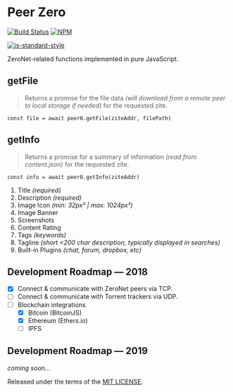 # Peer Zero

[![Build Status](https://travis-ci.org/d14na/peer0.png?branch=master)](https://travis-ci.org/d14na/peer0)
[![NPM](https://img.shields.io/npm/v/peer0.svg)](https://www.npmjs.org/package/peer0)

[![js-standard-style](https://cdn.rawgit.com/feross/standard/master/badge.svg)](https://github.com/feross/standard)

ZeroNet-related functions implemented in pure JavaScript.

## getFile

> Returns a promise for the file data *(will download from a remote peer to local storage if needed)* for the requested zite.

    const file = await peer0.getFile(ziteAddr, filePath)

## getInfo

> Returns a promise for a summary of information *(read from content.json)* for the requested zite.

    const info = await peer0.getInfo(ziteAddr)

1. Title *(required)*
2. Description *(required)*
3. Image Icon *(min: 32px² | max: 1024px²)*
4. Image Banner
5. Screenshots
6. Content Rating
7. Tags *(keywords)*
8. Tagline *(short <200 char description, typically displayed in searches)*
9. Built-in Plugins *(chat, forum, dropbox, etc)*

## Development Roadmap — 2018

* [x] Connect & communicate with ZeroNet peers via TCP.
* [ ] Connect & communicate with Torrent trackers via UDP.
* [ ] Blockchain integrations
    - [x] Bitcoin (BitcoinJS)
    - [x] Ethereum (Ethers.io)
    - [ ] IPFS

## Development Roadmap — 2019

*coming soon...*

Released under the terms of the [MIT LICENSE](LICENSE).
